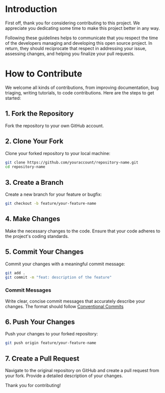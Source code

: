 
# Introduction

First off, thank you for considering contributing to this project. We appreciate you dedicating some time to make this project better in any way.

Following these guidelines helps to communicate that you respect the time of the developers managing and developing this open source project. In return, they should reciprocate that respect in addressing your issue, assessing changes, and helping you finalize your pull requests.

# How to Contribute

We welcome all kinds of contributions, from improving documentation, bug triaging, writing tutorials, to code contributions. Here are the steps to get started:

## 1. Fork the Repository

Fork the repository to your own GitHub account.

## 2. Clone Your Fork

Clone your forked repository to your local machine:

```bash
git clone https://github.com/youraccount/repository-name.git
cd repository-name
```

## 3. Create a Branch

Create a new branch for your feature or bugfix:

```bash
git checkout -b feature/your-feature-name
```

## 4. Make Changes

Make the necessary changes to the code. Ensure that your code adheres to the project's coding standards.

## 5. Commit Your Changes

Commit your changes with a meaningful commit message:

```bash
git add .
git commit -m "feat: description of the feature"
```

### Commit Messages

Write clear, concise commit messages that accurately describe your changes. The format should follow [Conventional Commits](https://www.conventionalcommits.org/en/v1.0.0/)

## 6. Push Your Changes

Push your changes to your forked repository:

```bash
git push origin feature/your-feature-name
```

## 7. Create a Pull Request

Navigate to the original repository on GitHub and create a pull request from your fork. Provide a detailed description of your changes.

Thank you for contributing!
